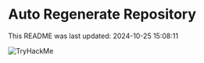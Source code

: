 # Auto Regenerate Repository

This README was last updated: 2024-10-25 15:08:11

 ![TryHackMe](https://tryhackme.com/badge/533634)